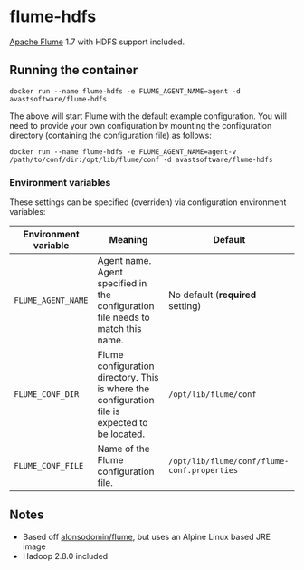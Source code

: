 # flume-hdfs

[Apache Flume](https://flume.apache.org/) 1.7 with HDFS support included.

## Running the container

```
docker run --name flume-hdfs -e FLUME_AGENT_NAME=agent -d avastsoftware/flume-hdfs
```

The above will start Flume with the default example configuration. You will need to provide your own configuration
by mounting the configuration directory (containing the configuration file) as follows:

```
docker run --name flume-hdfs -e FLUME_AGENT_NAME=agent-v /path/to/conf/dir:/opt/lib/flume/conf -d avastsoftware/flume-hdfs
```

### Environment variables

These settings can be specified (overriden) via configuration environment variables:

| Environment variable | Meaning                                                                                        | Default                                     |
|----------------------|------------------------------------------------------------------------------------------------|---------------------------------------------|
| `FLUME_AGENT_NAME`   | Agent name. Agent specified in the configuration file needs to match this name.                | No default (**required** setting)           |
| `FLUME_CONF_DIR`     | Flume configuration directory. This is where the configuration file is expected to be located. | `/opt/lib/flume/conf`                       |
| `FLUME_CONF_FILE`    | Name of the Flume configuration file.                                                          | `/opt/lib/flume/conf/flume-conf.properties` |

## Notes

* Based off [alonsodomin/flume](https://github.com/alonsodomin/docker-flume), but uses an Alpine Linux based JRE image
* Hadoop 2.8.0 included
